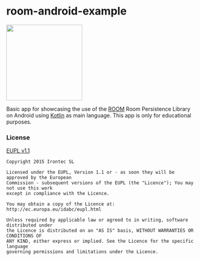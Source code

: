 # room-android-example

<img src="https://raw.githubusercontent.com/irontec/room-android-example/master/logo.png" width="200">

Basic app for showcasing the use of the [ROOM](https://developer.android.com/topic/libraries/architecture/room.html) Room Persistence Library on Android using [Kotlin](https://kotlinlang.org/) as main language.
This app is only for educational purposes.

### License

[EUPL v1.1](https://github.com/irontec/room-android-example/blob/master/LICENSE.txt)

```
Copyright 2015 Irontec SL

Licensed under the EUPL, Version 1.1 or - as soon they will be approved by the European
Commission - subsequent versions of the EUPL (the "Licence"); You may not use this work
except in compliance with the Licence.

You may obtain a copy of the Licence at:
http://ec.europa.eu/idabc/eupl.html

Unless required by applicable law or agreed to in writing, software distributed under 
the Licence is distributed on an "AS IS" basis, WITHOUT WARRANTIES OR CONDITIONS OF 
ANY KIND, either express or implied. See the Licence for the specific language 
governing permissions and limitations under the Licence.
```
